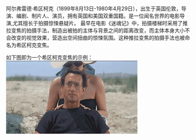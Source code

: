 阿尔弗雷德·希区柯克（1899年8月13日-1980年4月29日），出生于英国伦敦，导演、编剧、制片人、演员，拥有英国和美国双重国籍。是一位闻名世界的电影导演,尤其擅长于拍摄惊悚悬疑片。
最早在电影《迷魂记》中，拍摄楼梯时采用了推拉变焦的拍摄手法，制造出被拍的主体与背景之间的距离改变，而主体本身大小不会改变的视觉效果，营造出空间扭曲的惊悚氛围。这种推拉变焦的拍摄手法也被命名为希区柯克变焦。

如下图即为一个希区柯克变焦的示例：
![](https://raw.githubusercontent.com/iningwei/SelfPictureHost/master/Blog/xqkk_20211207.gif)